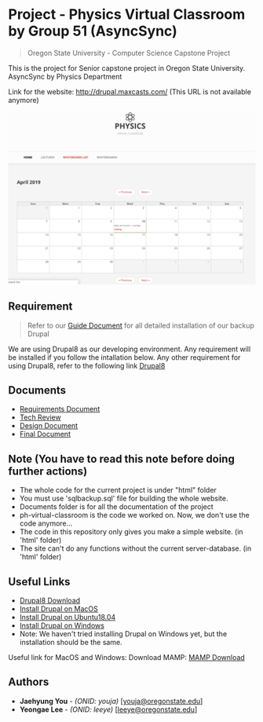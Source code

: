 # Project - Physics Virtual Classroom by Group 51 (AsyncSync)
> Oregon State University - Computer Science Capstone Project

This is the project for Senior capstone project in Oregon State University.
AsyncSync by Physics Department

Link for the website: <http://drupal.maxcasts.com/> (This URL is not available anymore)

![](pics/main.jpg)


## Requirement
>Refer to our [Guide Document](/new_document/guide_documents_group51/guide_doc_group51.pdf) for all detailed installation of our backup Drupal

We are using Drupal8 as our developing environment.
Any requirement will be installed if you follow the intallation below.
Any other requirement for using Drupal8, refer to the following link [Drupal8](https://www.drupal.org/docs/8/system-requirements "Drupal8 link title")


## Documents

* [Requirements Document](/new_document/requirement_documents_group51/Final_Requirements_group51.pdf)
* [Tech Review](/new_document/guide_documents_group51/techreview_final_group51.pdf)
* [Design Document](/new_document/guide_documents_group51/Final_Design_Document_group51.pdf)
* [Final Document](/new_document/guide_documents_group51/handoff_2019_Group51.pdf)


## Note (You have to read this note before doing further actions)

* The whole code for the current project is under "html" folder
* You must use 'sqlbackup.sql' file for building the whole website.
* Documents folder is for all the documentation of the project
* ph-virtual-classroom is the code we worked on. Now, we don't use the code anymore...
* The code in this repository only gives you make a simple website. (in 'html' folder)
* The site can't do any functions without the current server-database. (in 'html' folder)


## Useful Links

* [Drupal8 Download](https://www.drupal.org/download "Drupal8 Download link title")
* [Install Drupal on MacOS](https://www.youtube.com/watch?v=pOBArJn-tSQ "Install Drupal on MacOS link title")
* [Install Drupal on Ubuntu18.04](https://www.youtube.com/watch?v=9SEpG0rOs1w "Install Drupal on Ubuntu18.04 link title")
* [Install Drupal on Windows](https://www.youtube.com/watch?v=4Gl9s40vldY "Install Drupal on Windows link title")
* Note: We haven't tried installing Drupal on Windows yet, but the installation should be the same.

Useful link for MacOS and Windows:
Download MAMP: [MAMP Download](https://www.mamp.info/en/downloads/ "MAMP Download link title")


## Authors

* **Jaehyung You** - *(ONID: youja)* [youja@oregonstate.edu]
* **Yeongae Lee** - *(ONID: leeye)* [leeye@oregonstate.edu]
